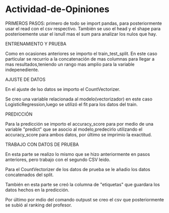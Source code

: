 # Actividad-de-Opiniones

PRIMEROS PASOS:
primero de todo se import pandas, para posteriormente usar el read con el csv respectivo.
También se uso el head y el shape para posterioemente usar el isnull mas el sum para analizar los nulos que hay.

ENTRENAMIENTO Y PRUEBA

Como en ocasiones anteriores se importo el train_test_split.
En este caso particular se recurrio a la concatenación de mas columnas para llegar a mas resultados,teniendo un rango mas amplio para la variable indepenediente.

AJUSTE DE DATOS

En el ajuste de lso datos se importo el CountVectorizer.

Se creo una variable relacionada al modelo(vectorizador) en este caso LogisticRegression,luego se utilizó el fit para los datos del train.

PREDICCIÓN

Para la predicción se importo el accuracy_score para por medio de una variable "predict" que se asocio al modelo,predecirlo utilizando el accuracy_score para ambos datos, por último se imprimio la exactitud.

TRABAJO CON DATOS DE PRUEBA

En esta parte se realizo lo mismo que se hizo anteriormente en pasos anteriores, pero trabajo con el segundo CSV leido.

Para el CountVectorizer de los datos de prueba se le añadio los datos concatenados del split.

También en esta parte se creó la columna de "etiquetas" que guardara los datos hechos en la predicción.

Por último por mdio del comando outpust se creo el csv que posteriormente se subió al ranking del profesor.












